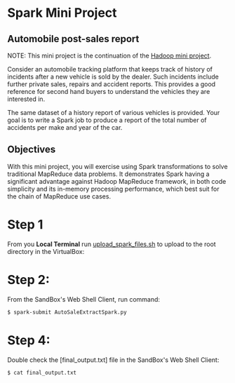 # Spark Mini Project
## Automobile post-sales report

NOTE: This mini project is the continuation of the [Hadoop mini project]().

Consider an automobile tracking platform that keeps track of history of incidents after a new vehicle is sold by the dealer. Such incidents include further private sales, repairs and accident reports. This provides a good reference for second hand buyers to understand the vehicles they are interested in.

The same dataset of a history report of various vehicles is provided. Your goal is to write a Spark job to produce a report of the total number of accidents per make and year of the car.

## Objectives

With this mini project, you will exercise using Spark transformations to solve traditional MapReduce data problems. It demonstrates Spark having a significant advantage against Hadoop MapReduce framework, in both code simplicity and its in-memory processing performance, which best suit for the chain of MapReduce use cases.

# Step 1
From you **Local Terminal** run [upload_spark_files.sh]() to upload to the root directory in the VirtualBox:

# Step 2:
From the SandBox's Web Shell Client, run command:
```bash
$ spark-submit AutoSaleExtractSpark.py
```

# Step 4:
Double check the [final_output.txt] file in the SandBox's Web Shell Client:
```bash
$ cat final_output.txt
```


